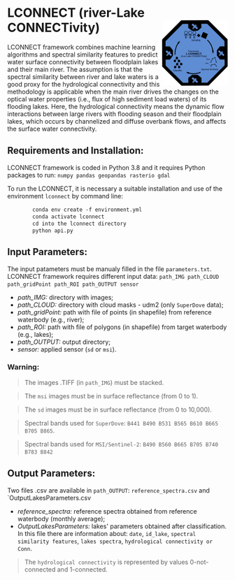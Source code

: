 # LCONNECT (river-Lake CONNECTivity) <img src="img/lconnect.svg" width="150" align="right" />

LCONNECT framework combines machine learning algorithms and spectral similarity features to predict water surface connectivity between floodplain lakes and their main river. The assumption is that the spectral similarity between river and lake waters is a good proxy for the hydrological connectivity and this methodology is applicable when the main river drives the changes on the optical water properties (i.e., flux of high sediment load waters) of its flooding lakes. Here, the hydrological connectivity means the dynamic flow interactions between large rivers with flooding season and their floodplain lakes, which occurs by channelized and diffuse overbank flows, and affects the surface water connectivity.

## Requirements and Installation:
LCONNECT framework is coded in Python 3.8 and it requires Python packages to run: `numpy pandas geopandas rasterio gdal`

To run the LCONNECT, it is necessary a suitable installation and use of the environment `lconnect` by command line:

            conda env create -f environment.yml
            conda activate lconnect
            cd into the lconnect directory
            python api.py

## Input Parameters:
The input patameters must be manualy filled in the file `parameters.txt`. LCONNECT framework requires different input data: `path_IMG path_CLOUD path_gridPoint path_ROI path_OUTPUT sensor`     

* *path_IMG:* directory with images;
* *path_CLOUD:* directory with cloud masks - udm2 (only `SuperDove` data);
* *path_gridPoint:* path with file of points (in shapefile) from reference waterbody (e.g., river);
* *path_ROI:* path with file of polygons (in shapefile) from target waterbody (e.g., lakes); 
* *path_OUTPUT:* output directory;
* *sensor:* applied sensor (`sd` or `msi`). 

### Warning:
> The images .TIFF (in `path_IMG`) must be stacked.

> The `msi` images must be in surface reflectance (from 0 to 1).

> The `sd` images must be in surface reflectance (from 0 to 10,000).

> Spectral bands used for `SuperDove`: `B441 B490 B531 B565 B610 B665 B705 B865`.

> Spectral bands used for `MSI/Sentinel-2`: `B490 B560 B665 B705 B740 B783 B842`           

## Output Parameters:
Two files .csv are available in `path_OUTPUT`: `reference_spectra.csv` and `OutputLakesParameters.csv

* *reference_spectra:* reference spectra obtained from reference waterbody (monthly average);
* *OutputLakesParameters:* lakes' parameters obtained after classification. In this file there are information about: `date`, `id_lake`, `spectral similarity features`, `lakes spectra`, `hydrological connectivity or Conn`.

> The `hydrological connectivity` is represented by values 0-not-connected and 1-connected.           




